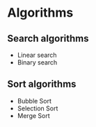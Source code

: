 # Algorithms

## Search algorithms
- Linear search
- Binary search
## Sort algorithms
- Bubble Sort
- Selection Sort
- Merge Sort

<!--
  Bubble Sort
  Selection Sort
  Insertion Sort
  Merge Sort
  Quicksort
  Counting Sort
  Radix Sort
  Bucket Sort
  Heap Sort
  Shell Sort
-->
